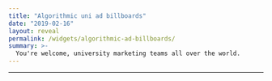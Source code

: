 ```yaml
---
title: "Algorithmic uni ad billboards"
date: "2019-02-16"
layout: reveal
permalink: /widgets/algorithmic-ad-billboards/
summary: >-
  You're welcome, university marketing teams all over the world.
---
```


---

<script>
// assumes that it's loaded inside an otherwise empty reveal layout

// from https://www.talkenglish.com/vocabulary/top-1000-verbs.aspx
const VERBS = [
  "is", "are", "has", "get", "see", "need", "know", "would", "find", "take", "want", "does", "learn", "become", "come", "include", "thank", "provide", "create", "add", "understand", "consider", "choose", "develop", "remember", "determine", "grow", "allow", "supply", "bring", "improve", "maintain", "begin", "exist", "tend", "enjoy", "perform", "decide", "identify", "continue", "protect", "require", "occur", "write", "approach", "avoid", "prepare", "build", "achieve", "believe", "receive", "seem", "discuss", "realize", "contain", "follow", "refer", "solve", "describe", "prefer", "prevent", "discover", "ensure", "expect", "invest", "reduce", "speak", "appear", "explain", "explore", "involve", "lose", "afford", "agree", "hear", "remain", "represent", "apply", "forget", "recommend", "rely", "vary", "generate", "obtain", "accept", "communicate", "complain", "depend", "enter", "happen", "indicate", "suggest", "survive", "appreciate", "compare", "imagine", "manage", "differ", "encourage", "expand", "prove", "react", "recognize", "relax", "replace", "borrow", "earn", "emphasize", "enable", "operate", "reflect", "send", "anticipate", "assume", "engage", "enhance", "examine", "install", "participate", "intend", "introduce", "relate", "settle", "assure", "attract", "distribute", "overcome", "owe", "succeed", "suffer", "throw", "acquire", "adapt", "adjust", "argue", "arise", "confirm", "encouraging", "incorporate", "justify", "organize", "ought", "possess", "relieve", "retain", "shut", "calculate", "compete", "consult", "deliver", "extend", "investigate", "negotiate", "qualify", "retire", "rid", "weigh", "arrive", "attach", "behave", "celebrate", "convince", "disagree", "establish", "ignore", "imply", "insist", "pursue", "remaining", "specify", "warn", "accuse", "admire", "admit", "adopt", "announce", "apologize", "approve", "attend", "belong", "commit", "criticize", "deserve", "destroy", "hesitate", "illustrate", "inform", "manufacturing", "persuade", "pour", "propose", "remind", "shall", "submit", "suppose", "translate", "be", "have", "use", "make", "look", "help", "go", "being", "think", "read", "keep", "start", "give", "play", "feel", "put", "set", "change", "say", "cut", "show", "try", "check", "call", "move", "pay", "let", "increase", "turn", "ask", "buy", "guard", "hold", "offer", "travel", "cook", "dance", "excuse", "live", "purchase", "deal", "mean", "fall", "produce", "search", "spend", "talk", "upset", "tell", "cost", "drive", "support", "remove", "return", "run", "appropriate", "reserve", "leave", "reach", "rest", "serve", "watch", "charge", "break", "stay", "visit", "affect", "cover", "report", "rise", "walk", "pick", "lift", "mix", "stop", "teach", "concern", "fly", "born", "gain", "save", "stand", "fail", "lead", "listen", "worry", "express", "handle", "meet", "release", "sell", "finish", "press", "ride", "spread", "spring", "wait", "display", "flow", "hit", "shoot", "touch", "cancel", "cry", "dump", "push", "select", "conflict", "die", "eat", "fill", "jump", "kick", "pass", "pitch", "treat", "abuse", "beat", "burn", "deposit", "print", "raise", "sleep", "advance", "connect", "consist", "contribute", "draw", "fix", "hire", "join", "kill", "sit", "tap", "win", "attack", "claim", "drag", "drink", "guess", "pull", "wear", "wonder", "count", "doubt", "feed", "impress", "repeat", "seek", "sing", "slide", "strip", "wish", "collect", "combine", "command", "dig", "divide", "hang", "hunt", "march", "mention", "smell", "survey", "tie", "escape", "expose", "gather", "hate", "repair", "scratch", "strike", "employ", "hurt", "laugh", "lay", "respond", "split", "strain", "struggle", "swim", "train", "wash", "waste", "convert", "crash", "fold", "grab", "hide", "miss", "permit", "quote", "recover", "resolve", "roll", "sink", "slip", "suspect", "swing", "twist", "concentrate", "estimate", "prompt", "refuse", "regret", "reveal", "rush", "shake", "shift", "shine", "steal", "suck", "surround", "bear", "dare", "delay", "hurry", "invite", "kiss", "marry", "pop", "pray", "pretend", "punch", "quit", "reply", "resist", "rip", "rub", "smile", "spell", "stretch", "tear", "wake", "wrap", "was", "like", "even", "film", "water", "been", "well", "were", "example", "own", "study", "must", "form", "air", "place", "number", "part", "field", "fish", "process", "heat", "hand", "experience", "job", "book", "end", "point", "type", "value", "body", "market", "guide", "interest", "state", "radio", "course", "company", "price", "size", "card", "list", "mind", "trade", "line", "care", "group", "risk", "word", "force", "light", "name", "school", "amount", "order", "practice", "research", "sense", "service", "piece", "web", "boss", "sport", "page", "term", "test", "answer", "sound", "focus", "matter", "soil", "board", "oil", "picture", "access", "garden", "open", "range", "rate", "reason", "according", "site", "demand", "exercise", "image", "case", "cause", "coast", "age", "boat", "record", "result", "section", "building", "mouse", "cash", "class", "dry", "plan", "store", "tax", "involved", "side", "space", "rule", "weather", "figure", "man", "model", "source", "earth", "program", "design", "feature", "purpose", "question", "rock", "act", "birth", "dog", "object", "scale", "sun", "fit", "note", "profit", "related", "rent", "speed", "style", "war", "bank", "content", "craft", "bus", "exchange", "eye", "fire", "position", "pressure", "stress", "advantage", "benefit", "box", "complete", "frame", "issue", "limited", "step", "cycle", "face", "interested", "metal", "paint", "review", "room", "screen", "structure", "view", "account", "ball", "concerned", "discipline", "ready", "share", "balance", "bit", "black", "bottom", "gift", "impact", "machine", "shape", "tool", "wind", "address", "average", "career", "culture", "pot", "sign", "table", "task", "condition", "contact", "credit", "egg", "hope", "ice", "network", "separate", "attempt", "date", "effect", "link", "perfect", "post", "star", "voice", "challenge", "friend", "warm", "brush", "couple", "debate", "exit", "experienced", "function", "lack", "plant", "spot", "summer", "taste", "theme", "track", "wing", "brain", "button", "click", "correct", "desire", "fixed", "foot", "gas", "influence", "notice", "rain", "wall", "base", "damage", "distance", "pair", "staff", "sugar", "target", "text", "author", "complicated", "discount", "file", "ground", "lesson", "officer", "phase", "reference", "register", "secure", "sky", "stage", "stick", "title", "trouble", "advanced", "bowl", "bridge", "campaign", "club", "edge", "evidence", "fan", "letter", "lock", "option", "organized", "pack", "park", "quarter", "skin", "sort", "weight", "baby", "carry", "dish", "exact", "factor", "fruit", "muscle", "traffic", "trip", "appeal", "chart", "gear", "land", "log", "lost", "net", "season", "spirit", "tree", "wave", "belt", "bench", "closed", "commission", "copy", "drop", "firm", "frequent", "progress", "project", "stuff", "ticket", "tour", "angle", "blue", "breakfast", "doctor", "dot", "dream", "essay", "father", "fee", "finance", "juice", "limit", "luck", "milk", "mixed", "mouth", "pipe", "please", "seat", "stable", "storm", "team", "amazing", "bat", "beach", "blank", "busy", "catch", "chain", "cream", "crew", "detail", "detailed", "interview", "kid", "mark", "match", "pain", "pleasure", "score", "screw", "sex", "sharp", "shop", "shower", "suit", "tone", "window", "wise", "band", "block", "bone", "calendar", "cap", "coat", "contest", "court", "cup", "district", "finger", "garage", "guarantee", "hole", "hook", "implement", "layer", "lecture", "lie", "married", "narrow", "nose", "partner", "profile", "respect", "rice", "schedule", "telephone", "tip", "bag", "battle", "bed", "bill", "bother", "cake", "code", "curve", "dimension", "ease", "farm", "fight", "gap", "grade", "horse", "host", "husband", "loan", "mistake", "nail", "noise", "occasion", "package", "pause", "phrase", "race", "sand", "sentence", "shoulder", "smoke", "stomach", "string", "surprised", "towel", "vacation", "wheel", "arm", "associate", "bet", "blow", "border", "branch", "breast", "buddy", "bunch", "chip", "coach", "cross", "document", "draft", "dust", "floor", "golf", "habit", "iron", "judge", "knife", "landscape", "league", "mail", "mess", "parent", "pattern", "pin", "pool", "pound", "request", "salary", "shame", "shelter", "shoe", "tackle", "tank", "trust", "assist", "bake", "bar", "bell", "bike", "blame", "brick", "chair", "closet", "clue", "collar", "comment", "conference", "devil", "diet", "fear", "fuel", "glove", "jacket", "lunch", "monitor", "mortgage", "nurse", "pace", "panic", "peak", "provided", "reward", "row", "sandwich", "shock", "spite", "spray", "surprise", "till", "transition", "weekend", "yard", "alarm", "bend", "bicycle", "bite", "blind", "bottle", "cable", "candle", "clerk", "cloud", "concert", "counter", "dirty", "flower", "grandfather", "harm", "knee", "lawyer", "load", "loose", "mirror", "neck", "pension", "plate", "pleased", "proposed", "ruin", "ship", "skirt", "slice", "snow", "stroke", "switch", "tired", "trash", "tune", "worried", "zone", "anger", "award", "bid", "boot", "bug", "camp", "candy", "carpet", "cat", "champion", "channel", "clock", "comfort", "cow", "crack", "disappointed", "empty", "engineer", "entrance", "fault", "grass", "guy", "highlight", "island", "joke", "jury", "leg", "lip", "mate", "nerve", "passage", "pen", "pride", "priest", "promise", "resort", "ring", "roof", "rope", "sail", "scheme", "script", "slight", "smart", "sock", "station", "toe", "tower", "truck", "witness"
];

const slidesDiv = document.querySelector(".reveal > .slides");

function randomVerb() {
  return VERBS[Math.floor(Math.random()*VERBS.length)];
}

function makeItPop(e) {
  e.style.fontWeight = 100+800*Math.random();
  e.style.fontSize = `${2+15*Math.random()}vh`;

  if(Math.random()<0.3){
    e.style.textTransform = "uppercase";
  }

  if(Math.random()<0.3){
    e.style.fontStyle = "italic";
  }

  // put it anywhere on the viewport
  e.style.position = "fixed";
  e.style.top = `${Math.random()*80}vh`;

  // keep word order
  order = parseInt(e.dataset.wordOrder);
  e.style.left = `${25*(order+Math.random())}vw`;
}

const slideHTMLstring = `<section data-background-image="https://source.unsplash.com/random/1920x1080">
<h2 data-word-order="0">${randomVerb()}</h2>
<h2 data-word-order="1">your</h2>
<h2 data-word-order="2">${randomVerb()}</h2>
<a href="http://www.anu.edu.au"><h1 class="anu-logo">ANU</h1></a>
</section>`;

slidesDiv.insertAdjacentHTML('afterbegin', slideHTMLstring);

document.querySelectorAll(".reveal > .slides > section > h2").forEach(makeItPop);

</script>

<style>
.anu-logo {
  font-size: 3rem !important;
  color: #9ec9df;
  background-color: #494d57 !important;
  position: fixed;
  bottom: 0;
  right: 0;
  margin-bottom: 0 !important;
}
.slide-number, .progress {
  display: none !important;
}
</style>
